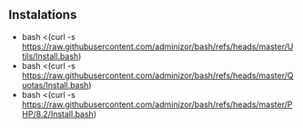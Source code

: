 ## Instalations

- bash <(curl -s https://raw.githubusercontent.com/adminizor/bash/refs/heads/master/Utils/Install.bash)
- bash <(curl -s https://raw.githubusercontent.com/adminizor/bash/refs/heads/master/Quotas/Install.bash)
- bash <(curl -s https://raw.githubusercontent.com/adminizor/bash/refs/heads/master/PHP/8.2/Install.bash)

